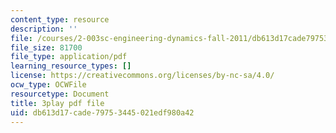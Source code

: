 ```yaml
---
content_type: resource
description: ''
file: /courses/2-003sc-engineering-dynamics-fall-2011/db613d17cade79753445021edf980a42_zhk9xLjrmi4.pdf
file_size: 81700
file_type: application/pdf
learning_resource_types: []
license: https://creativecommons.org/licenses/by-nc-sa/4.0/
ocw_type: OCWFile
resourcetype: Document
title: 3play pdf file
uid: db613d17-cade-7975-3445-021edf980a42
---
```

